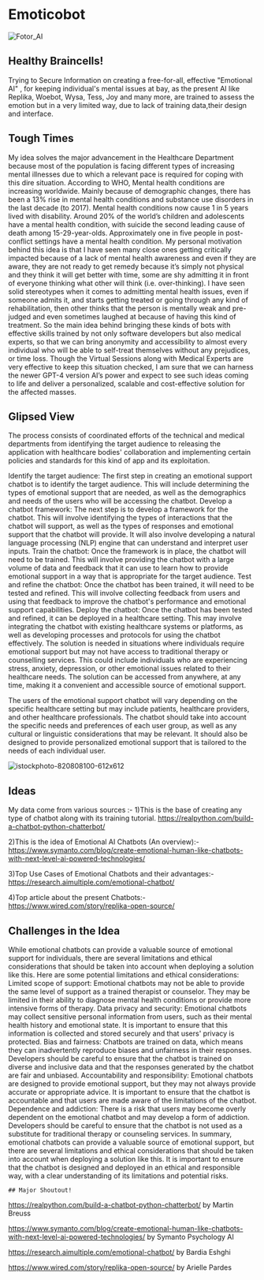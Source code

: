 # Emoticobot

![Fotor_AI](https://user-images.githubusercontent.com/91323575/222813158-b9b63d5e-b028-4779-a3d4-9fccaef6f56f.png)

## Healthy Braincells!

Trying to Secure Information on creating a free-for-all, effective "Emotional AI" , for keeping individual's mental issues at bay, as the present AI like Replika, Woebot, Wysa, Tess, Joy and many more, are trained to assess the emotion but in a very limited way, due to lack of training data,their design and interface.


## Tough Times

My idea solves the major advancement in the Healthcare Department because most of the population is facing different types of increasing mental illnesses due to which a relevant pace is required for coping with this dire situation.
According to WHO, Mental health conditions are increasing worldwide. Mainly because of demographic changes, there has been a 13% rise in mental health conditions and substance use disorders in the last decade (to 2017). Mental health conditions now cause 1 in 5 years lived with disability. Around 20% of the world’s children and adolescents have a mental health condition, with suicide the second leading cause of death among 15-29-year-olds. Approximately one in five people in post-conflict settings have a mental health condition.
My personal motivation behind this idea is that I have seen many close ones getting critically impacted because of a lack of mental health awareness and even if they are aware, they are not ready to get remedy because it’s simply not physical and they think it will get better with time, some are shy admitting it in front of everyone thinking what other will think (i.e. over-thinking). I have seen solid stereotypes when it comes to admitting mental health issues, even if someone admits it, and starts getting treated or going through any kind of rehabilitation, then other thinks that the person is mentally weak and pre-judged and even sometimes laughed at because of having this kind of treatment. 
So the main idea behind bringing these kinds of bots with effective skills trained by not only software developers but also medical experts, so that we can bring anonymity and accessibility to almost every individual who will be able to self-treat themselves without any prejudices, or time loss. Though the Virtual Sessions along with Medical Experts are very effective to keep this situation checked, I am sure that we can harness the newer GPT-4 version AI’s power and expect to see such ideas coming to life and deliver a personalized, scalable and cost-effective solution for the affected masses.


## Glipsed View

The process consists of coordinated efforts of the technical and medical departments from identifying the target audience to releasing the application with healthcare bodies' collaboration and implementing certain policies and standards for this kind of app and its exploitation.

Identify the target audience: The first step in creating an emotional support chatbot is to identify the target audience. This will include determining the types of emotional support that are needed, as well as the demographics and needs of the users who will be accessing the chatbot.
Develop a chatbot framework: The next step is to develop a framework for the chatbot. This will involve identifying the types of interactions that the chatbot will support, as well as the types of responses and emotional support that the chatbot will provide. It will also involve developing a natural language processing (NLP) engine that can understand and interpret user inputs.
Train the chatbot: Once the framework is in place, the chatbot will need to be trained. This will involve providing the chatbot with a large volume of data and feedback that it can use to learn how to provide emotional support in a way that is appropriate for the target audience.
Test and refine the chatbot: Once the chatbot has been trained, it will need to be tested and refined. This will involve collecting feedback from users and using that feedback to improve the chatbot's performance and emotional support capabilities.
Deploy the chatbot: Once the chatbot has been tested and refined, it can be deployed in a healthcare setting. This may involve integrating the chatbot with existing healthcare systems or platforms, as well as developing processes and protocols for using the chatbot effectively.
The solution is needed in situations where individuals require emotional support but may not have access to traditional therapy or counselling services. This could include individuals who are experiencing stress, anxiety, depression, or other emotional issues related to their healthcare needs. The solution can be accessed from anywhere, at any time, making it a convenient and accessible source of emotional support.

The users of the emotional support chatbot will vary depending on the specific healthcare setting but may include patients, healthcare providers, and other healthcare professionals. The chatbot should take into account the specific needs and preferences of each user group, as well as any cultural or linguistic considerations that may be relevant. It should also be designed to provide personalized emotional support that is tailored to the needs of each individual user.

![istockphoto-820808100-612x612](https://user-images.githubusercontent.com/91323575/222813038-586f2d05-0d46-43b9-9591-281fd6ee1528.jpg)

## Ideas

My data come from various sources :-
1)This is the base of creating any type of chatbot along with its training tutorial.
https://realpython.com/build-a-chatbot-python-chatterbot/

2)This is the idea of Emotional AI Chatbots  (An overview):-
https://www.symanto.com/blog/create-emotional-human-like-chatbots-with-next-level-ai-powered-technologies/

3)Top Use Cases of Emotional Chatbots and their advantages:-
https://research.aimultiple.com/emotional-chatbot/

4)Top article about the present Chatbots:-
https://www.wired.com/story/replika-open-source/

## Challenges in the Idea

While emotional chatbots can provide a valuable source of emotional support for individuals, there are several limitations and ethical considerations that should be taken into account when deploying a solution like this. Here are some potential limitations and ethical considerations:
Limited scope of support: Emotional chatbots may not be able to provide the same level of support as a trained therapist or counselor. They may be limited in their ability to diagnose mental health conditions or provide more intensive forms of therapy.
Data privacy and security: Emotional chatbots may collect sensitive personal information from users, such as their mental health history and emotional state. It is important to ensure that this information is collected and stored securely and that users' privacy is protected.
Bias and fairness: Chatbots are trained on data, which means they can inadvertently reproduce biases and unfairness in their responses. Developers should be careful to ensure that the chatbot is trained on diverse and inclusive data and that the responses generated by the chatbot are fair and unbiased.
Accountability and responsibility: Emotional chatbots are designed to provide emotional support, but they may not always provide accurate or appropriate advice. It is important to ensure that the chatbot is accountable and that users are made aware of the limitations of the chatbot.
Dependence and addiction: There is a risk that users may become overly dependent on the emotional chatbot and may develop a form of addiction. Developers should be careful to ensure that the chatbot is not used as a substitute for traditional therapy or counseling services.
In summary, emotional chatbots can provide a valuable source of emotional support, but there are several limitations and ethical considerations that should be taken into account when deploying a solution like this. It is important to ensure that the chatbot is designed and deployed in an ethical and responsible way, with a clear understanding of its limitations and potential risks.


	## Major Shoutout!
https://realpython.com/build-a-chatbot-python-chatterbot/
by Martin Breuss

https://www.symanto.com/blog/create-emotional-human-like-chatbots-with-next-level-ai-powered-technologies/
by Symanto Psychology AI

https://research.aimultiple.com/emotional-chatbot/
by Bardia Eshghi

https://www.wired.com/story/replika-open-source/
by Arielle Pardes

